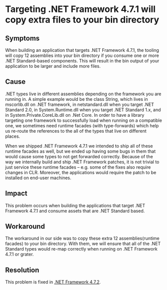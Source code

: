 # Targeting .NET Framework 4.7.1 will copy extra files to your bin directory

## Symptoms

When building an application that targets .NET Framework 4.7.1, the tooling will copy 12 assemblies into your bin directory if you consume one or more .NET Standard-based components.
This will result in the bin output of your application to be larger and include more files.

## Cause

.NET types live in different assemblies depending on the framework you are running in. A simple example would be the class String, which lives in mscorlib.dll on .NET framework, in netstandard.dll when you target .NET Standard 2.0, in System.Runtime.dll when you target .NET Standard 1.x, and in System.Private.CoreLib.dll on .Net Core. In order to have a library targeting one framework to successfully load when running on a compatible one, we sometimes need runtime facades (with type-forwards) which help us re-route the references to the all of the types that live on different places.

When we shipped .NET Framework 4.7.1 we intended to ship all of these runtime facades as well, but we ended up having some bugs in them that would cause some types to not get forwarded correctly. Because of the way we internally build and ship .NET Framework patches, it is not trivial to just service these runtime facades – e.g. some of the fixes also require changes in CLR. Moreover, the applications would require the patch to be installed on end-user machines.

## Impact

This problem occurs when building the applications that target .NET Framework 4.7.1 and consume assets that are .NET Standard based.

## Workaround

The workaround in our side was to copy these extra 12 assemblies(runtime facades) to your bin directory. With them, we will ensure that all of the .NET Standard types would re-map correctly when running on .NET Framework 4.7.1 or grater.

## Resolution

This problem is fixed in [.NET Framework 4.7.2](http://go.microsoft.com/fwlink/?LinkId=863281).
